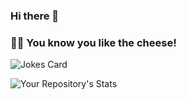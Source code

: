 ### Hi there 👋

<!--
**buitron/buitron** is a ✨ _special_ ✨ repository because its `README.md` (this file) appears on your GitHub profile.

Here are some ideas to get you started:

- 🔭 I’m currently working on ...
- 🌱 I’m currently learning ...
- 👯 I’m looking to collaborate on ...
- 🤔 I’m looking for help with ...
- 💬 Ask me about ...
- 📫 How to reach me: ...
- 😄 Pronouns: ...
- ⚡ Fun fact: ...
-->

### 🧀😂 You know you like the cheese!
![Jokes Card](https://readme-jokes.vercel.app/api?theme=chartreuse-dark)

![Your Repository's Stats](https://github-readme-stats.vercel.app/api/top-langs/?username=buitron&theme=midnight-purple)
